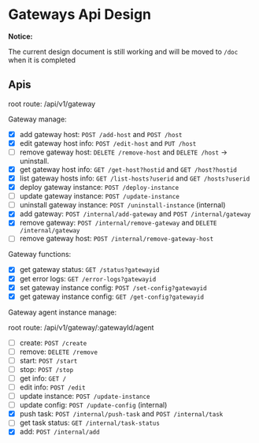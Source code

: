 # Gateways Api Design

**Notice:**

The current design document is still working and will be moved to `/doc` when it is completed

## Apis

root route: /api/v1/gateway

Gateway manage:

- [x]  add gateway host: `POST /add-host` and `POST /host`
- [x]  edit gateway host info: `POST /edit-host` and `PUT /host`
- [ ]  remove gateway host: `DELETE /remove-host` and `DELETE /host` -> uninstall.
- [x]  get gateway host info: `GET /get-host?hostid` and `GET /host?hostid`
- [x]  list gateway hosts info: `GET /list-hosts?userid` and `GET /hosts?userid`
- [x]  deploy gateway instance: `POST /deploy-instance`
- [ ]  update gateway instance: `POST /update-instance`
- [ ]  uninstall gateway instance: `POST /uninstall-instance`
(internal)
- [x]  add gateway: `POST /internal/add-gateway` and `POST /internal/gateway`
- [x]  remove gateway: `POST /internal/remove-gateway` and `DELETE /internal/gateway`
- [ ]  remove gateway host: `POST /internal/remove-gateway-host`

Gateway functions:

- [x]  get gateway status: `GET /status?gatewayid`
- [x]  get error logs: `GET /error-logs?gatewayid`
- [x]  set gateway instance config: `POST /set-config?gatewayid`
- [x]  get gateway instance config: `GET /get-config?gatewayid`

Gateway agent instance manage:

root route: /api/v1/gateway/:gatewayId/agent

- [ ]  create: `POST /create`
- [ ]  remove: `DELETE /remove`
- [ ]  start: `POST /start`
- [ ]  stop: `POST /stop`
- [ ]  get info: `GET /`
- [ ]  edit info: `POST /edit`
- [ ]  update instance: `POST /update-instance`
- [ ]  update config: `POST /update-config`
(internal)
- [x]  push task: `POST /internal/push-task` and `POST /internal/task`
- [ ]  get task status: `GET /internal/task-status`
- [x]  add: `POST /internal/add`

